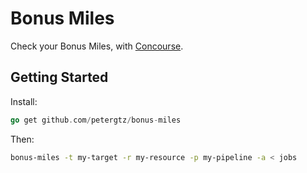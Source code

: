 # Bonus Miles

Check your Bonus Miles, with [Concourse](concourse.ci).

## Getting Started

Install:
```go
go get github.com/petergtz/bonus-miles
```

Then:
```sh
bonus-miles -t my-target -r my-resource -p my-pipeline -a < jobs
```
